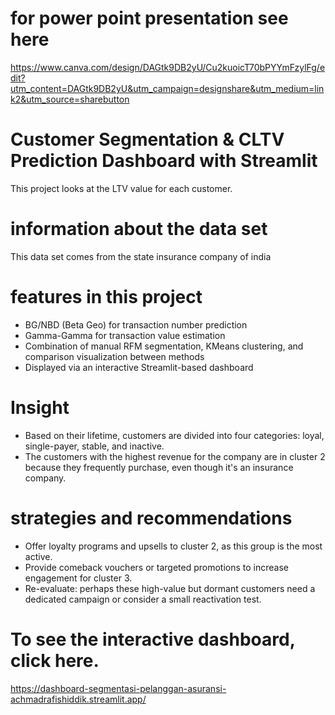 # for power point presentation see here
https://www.canva.com/design/DAGtk9DB2yU/Cu2kuoicT70bPYYmFzylFg/edit?utm_content=DAGtk9DB2yU&utm_campaign=designshare&utm_medium=link2&utm_source=sharebutton

# Customer Segmentation & CLTV Prediction Dashboard with Streamlit
This project looks at the LTV value for each customer.

# information about the data set
This data set comes from the state insurance company of india

# features in this project 
- BG/NBD (Beta Geo) for transaction number prediction
- Gamma-Gamma for transaction value estimation
- Combination of manual RFM segmentation, KMeans clustering, and comparison visualization between methods
- Displayed via an interactive Streamlit-based dashboard

# Insight
- Based on their lifetime, customers are divided into four categories: loyal, single-payer, stable, and inactive.
- The customers with the highest revenue for the company are in cluster 2 because they frequently purchase, even though it's an insurance company.

# strategies and recommendations
- Offer loyalty programs and upsells to cluster 2, as this group is the most active.
- Provide comeback vouchers or targeted promotions to increase engagement for cluster 3.
- Re-evaluate: perhaps these high-value but dormant customers need a dedicated campaign or consider a small reactivation test.

# To see the interactive dashboard, click here.
https://dashboard-segmentasi-pelanggan-asuransi-achmadrafishiddik.streamlit.app/
